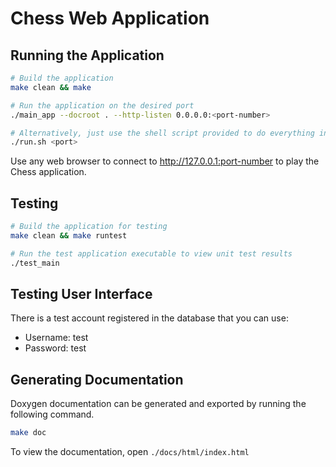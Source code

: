 # Chess Web Application
## Running the Application
```sh
# Build the application
make clean && make

# Run the application on the desired port
./main_app --docroot . --http-listen 0.0.0.0:<port-number>

# Alternatively, just use the shell script provided to do everything in one line
./run.sh <port>
```
Use any web browser to connect to http://127.0.0.1:port-number to play the Chess application.

## Testing
```sh
# Build the application for testing
make clean && make runtest

# Run the test application executable to view unit test results
./test_main
```

## Testing User Interface
There is a test account registered in the database that you can use:
* Username: test
* Password: test

## Generating Documentation
Doxygen documentation can be generated and exported by running the following command.
```sh
make doc
```

To view the documentation, open `./docs/html/index.html`
